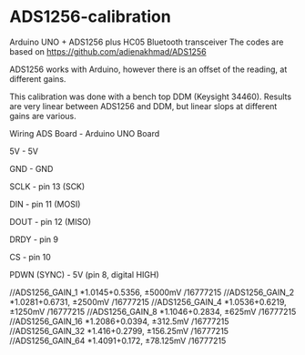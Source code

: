 # ADS1256-calibration
Arduino UNO + ADS1256 plus HC05 Bluetooth transceiver
The codes are based on 
https://github.com/adienakhmad/ADS1256

ADS1256 works with Arduino, however there is an offset of the reading, at different gains. 

This calibration was done with a bench top DDM (Keysight 34460). Results are very linear between ADS1256 and DDM, but linear slops at different gains are various.

Wiring
ADS Board   -     Arduino UNO Board

5V          -     5V

GND         -     GND

SCLK        -     pin 13 (SCK)

DIN         -     pin 11 (MOSI)

DOUT        -     pin 12 (MISO)

DRDY        -     pin 9

CS          -     pin 10

PDWN (SYNC)      -      5V (pin 8, digital HIGH)

  //ADS1256_GAIN_1 *1.0145+0.5356, ±5000mV /16777215
  //ADS1256_GAIN_2 *1.0281+0.6731, ±2500mV /16777215
  //ADS1256_GAIN_4 *1.0536+0.6219, ±1250mV /16777215
  //ADS1256_GAIN_8 *1.1046+0.2834, ±625mV /16777215
  //ADS1256_GAIN_16 *1.2086+0.0394, ±312.5mV /16777215
  //ADS1256_GAIN_32 *1.416+0.2799, ±156.25mV /16777215
  //ADS1256_GAIN_64 *1.4091+0.172, ±78.125mV /16777215
